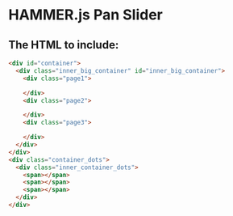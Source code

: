 HAMMER.js Pan Slider
===
The HTML to include:
---
```html
<div id="container">
  <div class="inner_big_container" id="inner_big_container">
    <div class="page1">

    </div>
    <div class="page2">

    </div>
    <div class="page3">

    </div>
  </div>
</div>
<div class="container_dots">
  <div class="inner_container_dots">
    <span></span>
    <span></span>
    <span></span>
  </div>
</div>
```
